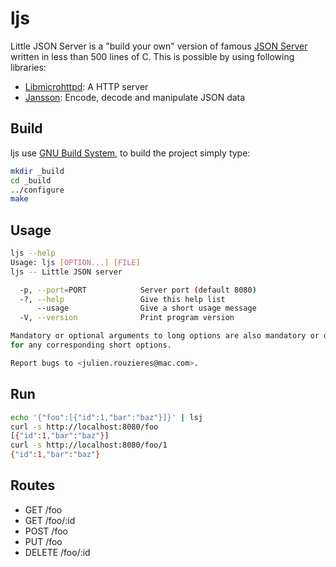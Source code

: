 ljs
===

Little JSON Server is a "build your own" version of famous [JSON Server][1]
written in less than 500 lines of C. This is possible by using following
libraries:

* [Libmicrohttpd][2]: A HTTP server
* [Jansson][3]: Encode, decode and manipulate JSON data

Build
-----

ljs use [GNU Build System][4], to build the project simply type:

```sh
mkdir _build
cd _build
../configure
make
```

Usage
-----

```sh
ljs --help
Usage: ljs [OPTION...] [FILE]
ljs -- Little JSON server

  -p, --port=PORT            Server port (default 8080)
  -?, --help                 Give this help list
      --usage                Give a short usage message
  -V, --version              Print program version

Mandatory or optional arguments to long options are also mandatory or optional
for any corresponding short options.

Report bugs to <julien.rouzieres@mac.com>.
```

Run
---

```sh
echo '{"foo":[{"id":1,"bar":"baz"}]}' | lsj
curl -s http://localhost:8080/foo
[{"id":1,"bar":"baz"}]
curl -s http://localhost:8080/foo/1
{"id":1,"bar":"baz"}
```

Routes
------

* GET /foo
* GET /foo/:id
* POST /foo
* PUT /foo
* DELETE /foo/:id

[1]: https://github.com/typicode/json-server
[2]: https://www.gnu.org/software/libmicrohttpd
[3]: https://digip.org/jansson
[4]: https://www.gnu.org/software/automake/manual/html_node/GNU-Build-System.html


